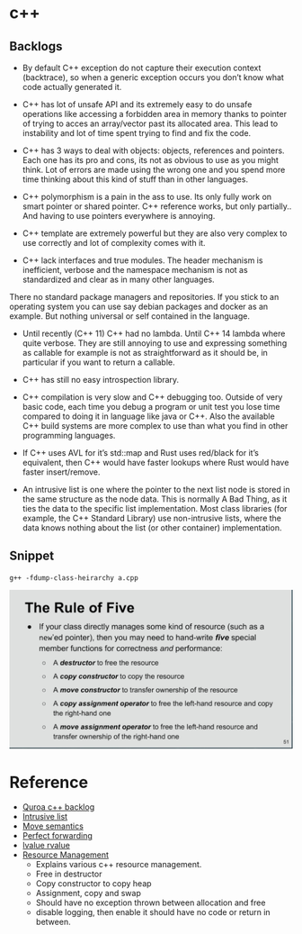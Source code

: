 # c++



## Backlogs

- By default C++ exception do not capture their execution context (backtrace), so when a generic exception occurs you don’t know what code actually generated it.

- C++ has lot of unsafe API and its extremely easy to do unsafe operations like accessing a forbidden area in memory thanks to pointer of trying to acces an array/vector past its allocated area. This lead to instability and lot of time spent trying to find and fix the code.

- C++ has 3 ways to deal with objects: objects, references and pointers. Each one has its pro and cons, its not as obvious to use as you might think. Lot of errors are made using the wrong one and you spend more time thinking about this kind of stuff than in other languages.

- C++ polymorphism is a pain in the ass to use. Its only fully work on smart pointer or shared pointer. C++ reference works, but only partially.. And having to use pointers everywhere is annoying.

- C++ template are extremely powerful but they are also very complex to use correctly and lot of complexity comes with it.

- C++ lack interfaces and true modules. The header mechanism is inefficient, verbose and the namespace mechanism is not as standardized and clear as in many other languages.

There no standard package managers and repositories. If you stick to an operating system you can use say debian packages and docker as an example. But nothing universal or self contained in the language.

- Until recently (C++ 11) C++ had no lambda. Until C++ 14 lambda where quite verbose. They are still annoying to use and expressing something as callable for example is not as straightforward as it should be, in particular if you want to return a callable.

- C++ has still no easy introspection library.

- C++ compilation is very slow and C++ debugging too. Outside of very basic code, each time you debug a program or unit test you lose time compared to doing it in language like java or C++. Also the available C++ build systems are more complex to use than what you find in other programming languages.

- If C++ uses AVL for it’s std::map and Rust uses red/black for it’s equivalent, then C++ would have faster lookups where Rust would have faster insert/remove.

- An intrusive list is one where the pointer to the next list node is stored in the same structure as the node data. This is normally A Bad Thing, as it ties the data to the specific list implementation. Most class libraries (for example, the C++ Standard Library) use non-intrusive lists, where the data knows nothing about the list (or other container) implementation.



## Snippet

```shell
g++ -fdump-class-heirarchy a.cpp
```

![](./RuleOfFive.png)

# Reference
- [Quroa c++ backlog](https://www.quora.com/Instead-of-inventing-a-ton-of-high-level-programming-languages-why-dont-people-implemented-C-C-frameworks-to-perform-high-level-repetitive-tasks)
- [Intrusive list](https://stackoverflow.com/questions/3361145/intrusive-lists)
- [Move semantics](http://www.open-std.org/jtc1/sc22/wg21/docs/papers/2006/n2027.html#Move_Semantics)
- [Perfect forwarding](http://thbecker.net/articles/rvalue_references/section_01.html)
- [lvalue rvalue](https://www.internalpointers.com/post/understanding-meaning-lvalues-and-rvalues-c)
- [Resource Management](https://www.youtube.com/watch?v=7Qgd9B1KuMQ)
    - Explains various c++ resource management.
    - Free in destructor
    - Copy constructor to copy heap
    - Assignment, copy and swap
    - Should have no exception thrown between allocation and free
    - disable logging, then enable it should have no code or return in between.